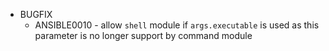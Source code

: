- BUGFIX
  - ANSIBLE0010 - allow `shell` module if `args.executable` is used
    as this parameter is no longer support by command module
